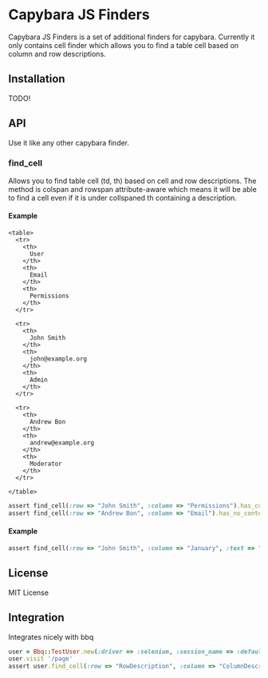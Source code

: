 # Capybara JS Finders

Capybara JS Finders is a set of additional finders for capybara. Currently it only contains cell finder which allows
you to find a table cell based on column and row descriptions.

## Installation

TODO!

## API

Use it like any other capybara finder.

### find_cell

Allows you to find table cell (td, th) based on cell and row descriptions.
The method is colspan and rowspan attribute-aware which means it will be able to find
a cell even if it is under collspaned th containing a description.

#### Example

    <table>
      <tr>
        <th>
          User
        </th>
        <th>
          Email
        </th>
        <th>
          Permissions
        </th>
      </tr>

      <tr>
        <th>
          John Smith
        </th>
        <th>
          john@example.org
        </th>
        <th>
          Admin
        </th>
      </tr>

      <tr>
        <th>
          Andrew Bon
        </th>
        <th>
          andrew@example.org
        </th>
        <th>
          Moderator
        </th>
      </tr>

    </table>

```ruby
assert find_cell(:row => "John Smith", :column => "Permissions").has_content?("Admin")
assert find_cell(:row => "Andrew Bon", :column => "Email").has_no_content?("john")
```

#### Example

```ruby
assert find_cell(:row => "John Smith", :column => "January", :text => "28" ).has_text?("Present at work")
```

## License

MIT License

## Integration

Integrates nicely with bbq

```ruby
user = Bbq::TestUser.new(:driver => :selenium, :session_name => :default)
user.visit '/page'
assert user.find_cell(:row => "RowDescription", :column => "ColumnDescription").has_content?("CellContent")
```